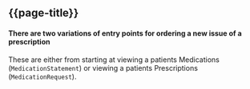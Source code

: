 ## {{page-title}}

#### There are two variations of entry points for ordering a new issue of a prescription

[//]: <> (COMMENT: ADD LINKS TO PROFILES)

These are either from starting at viewing a patients Medications (`MedicationStatement`) or viewing a patients Prescriptions (`MedicationRequest`).

